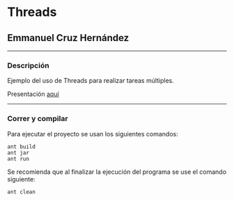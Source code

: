 # Threads
## Emmanuel Cruz Hernández

----

### Descripción
Ejemplo del uso de Threads para realizar tareas múltiples.

Presentación [aquí](https://docs.google.com/presentation/d/1Aiw4_Ng0RykI-gMtrOtJTiUvKuAYA5tlEYjWoYMiFLg/edit?usp=sharing)

----

### Correr y compilar

Para ejecutar el proyecto se usan los siguientes comandos:

```
ant build
ant jar
ant run
```

Se recomienda que al finalizar la ejecución del programa se use el comando siguiente:

```
ant clean
```
